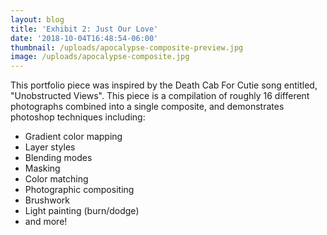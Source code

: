 ```yaml
---
layout: blog
title: 'Exhibit 2: Just Our Love'
date: '2018-10-04T16:48:54-06:00'
thumbnail: /uploads/apocalypse-composite-preview.jpg
image: /uploads/apocalypse-composite.jpg
---
```

This portfolio piece was inspired by the Death Cab For Cutie song entitled, "Unobstructed Views". This piece is a compilation of roughly 16 different photographs combined into a single composite, and demonstrates photoshop techniques including:

* Gradient color mapping
* Layer styles
* Blending modes
* Masking
* Color matching
* Photographic compositing
* Brushwork
* Light painting (burn/dodge)
* and more!
